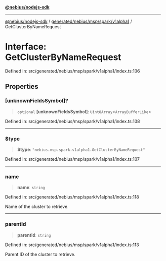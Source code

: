 [**@nebius/nodejs-sdk**](../../../../../../README.md)

***

[@nebius/nodejs-sdk](../../../../../../README.md) / [generated/nebius/msp/spark/v1alpha1](../README.md) / GetClusterByNameRequest

# Interface: GetClusterByNameRequest

Defined in: src/generated/nebius/msp/spark/v1alpha1/index.ts:106

## Properties

### \[unknownFieldsSymbol\]?

> `optional` **\[unknownFieldsSymbol\]**: `Uint8Array`\<`ArrayBufferLike`\>

Defined in: src/generated/nebius/msp/spark/v1alpha1/index.ts:108

***

### $type

> **$type**: `"nebius.msp.spark.v1alpha1.GetClusterByNameRequest"`

Defined in: src/generated/nebius/msp/spark/v1alpha1/index.ts:107

***

### name

> **name**: `string`

Defined in: src/generated/nebius/msp/spark/v1alpha1/index.ts:118

Name of the cluster to retrieve.

***

### parentId

> **parentId**: `string`

Defined in: src/generated/nebius/msp/spark/v1alpha1/index.ts:113

Parent ID of the cluster to retrieve.
